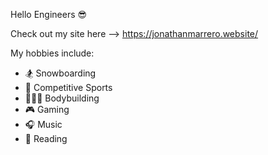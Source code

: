 Hello Engineers 😎

Check out my site here --> https://jonathanmarrero.website/

My hobbies include:

  - 🏂 Snowboarding 
  - 🏈 Competitive Sports
  - 🏋🏻‍♂️ Bodybuilding 
  - 🎮 Gaming 
  - 🎧 Music
  - 📖 Reading  

